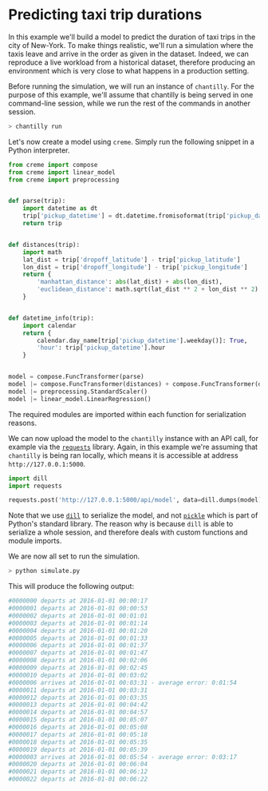 # Predicting taxi trip durations

In this example we'll build a model to predict the duration of taxi trips in the city of New-York. To make things realistic, we'll run a simulation where the taxis leave and arrive in the order as given in the dataset. Indeed, we can reproduce a live workload from a historical dataset, therefore producing an environment which is very close to what happens in a production setting.

Before running the simulation, we will run an instance of `chantilly`. For the purpose of this example, we'll assume that chantilly is being served in one command-line session, while we run the rest of the commands in another session.

```sh
> chantilly run
```

Let's now create a model using `creme`. Simply run the following snippet in a Python interpreter.

```python
from creme import compose
from creme import linear_model
from creme import preprocessing


def parse(trip):
    import datetime as dt
    trip['pickup_datetime'] = dt.datetime.fromisoformat(trip['pickup_datetime'])
    return trip


def distances(trip):
    import math
    lat_dist = trip['dropoff_latitude'] - trip['pickup_latitude']
    lon_dist = trip['dropoff_longitude'] - trip['pickup_longitude']
    return {
        'manhattan_distance': abs(lat_dist) + abs(lon_dist),
        'euclidean_distance': math.sqrt(lat_dist ** 2 + lon_dist ** 2)
    }


def datetime_info(trip):
    import calendar
    return {
        calendar.day_name[trip['pickup_datetime'].weekday()]: True,
        'hour': trip['pickup_datetime'].hour
    }


model = compose.FuncTransformer(parse)
model |= compose.FuncTransformer(distances) + compose.FuncTransformer(datetime_info)
model |= preprocessing.StandardScaler()
model |= linear_model.LinearRegression()
```

The required modules are imported within each function for serialization reasons.

We can now upload the model to the `chantilly` instance with an API call, for example via the [`requests`](https://requests.readthedocs.io/en/master/) library. Again, in this example we're assuming that `chantilly` is being ran locally, which means it is accessible at address `http://127.0.0.1:5000`.

```python
import dill
import requests

requests.post('http://127.0.0.1:5000/api/model', data=dill.dumps(model))
```

Note that we use [`dill`](https://dill.readthedocs.io/en/latest/dill.html) to serialize the model, and not [`pickle`](https://docs.python.org/3/library/pickle.html) which is part of Python's standard library. The reason why is because `dill` is able to serialize a whole session, and therefore deals with custom functions and module imports.

We are now all set to run the simulation.

```sh
> python simulate.py
```

This will produce the following output:

```sh
#0000000 departs at 2016-01-01 00:00:17
#0000001 departs at 2016-01-01 00:00:53
#0000002 departs at 2016-01-01 00:01:01
#0000003 departs at 2016-01-01 00:01:14
#0000004 departs at 2016-01-01 00:01:20
#0000005 departs at 2016-01-01 00:01:33
#0000006 departs at 2016-01-01 00:01:37
#0000007 departs at 2016-01-01 00:01:47
#0000008 departs at 2016-01-01 00:02:06
#0000009 departs at 2016-01-01 00:02:45
#0000010 departs at 2016-01-01 00:03:02
#0000006 arrives at 2016-01-01 00:03:31 - average error: 0:01:54
#0000011 departs at 2016-01-01 00:03:31
#0000012 departs at 2016-01-01 00:03:35
#0000013 departs at 2016-01-01 00:04:42
#0000014 departs at 2016-01-01 00:04:57
#0000015 departs at 2016-01-01 00:05:07
#0000016 departs at 2016-01-01 00:05:08
#0000017 departs at 2016-01-01 00:05:18
#0000018 departs at 2016-01-01 00:05:35
#0000019 departs at 2016-01-01 00:05:39
#0000003 arrives at 2016-01-01 00:05:54 - average error: 0:03:17
#0000020 departs at 2016-01-01 00:06:04
#0000021 departs at 2016-01-01 00:06:12
#0000022 departs at 2016-01-01 00:06:22
```
